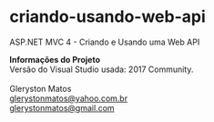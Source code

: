 # criando-usando-web-api
ASP.NET MVC 4 - Criando e Usando uma Web API

<b>Informações do Projeto</b>
<br/>
Versão do Visual Studio usada: 2017 Community.<br/>
<br/>
Gleryston Matos<br/>
glerystonmatos@yahoo.com.br<br/>
glerystonmatos@gmail.com<br/>
